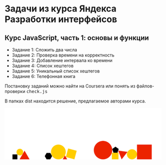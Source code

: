 <h1><strong>Задачи из курса Яндекса Разработки интерфейсов</strong></h1>

<h2>Курс JavaScript, часть 1: основы и функции</h2>

<ul>
	<li>Задание 1: Сложить два числа</li>
	<li>Задание 2: Проверка времени на корректность</li>
	<li>Задание 3: Добавление интервала ко времени</li>
	<li>Задание 4: Список хештегов</li>
	<li>Задание 5: Уникальный список хештегов</li>
	<li>Задание 6: Телефонная книга</li>
</ul>

<p>Постановку заданий можно найти на Coursera или понять из файлов-проверки <samp>check.js</samp></p>

<p>В папках dist находится решение, предлагаемое авторами курса.</p>

<img src="pic.png" alt="img">
